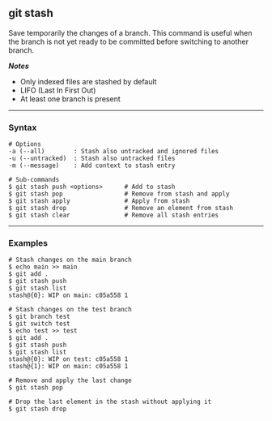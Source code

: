 ## git stash
Save temporarily the changes of a branch. This command is useful when the 
branch is not yet ready to be committed before switching to another branch. 

***Notes***

- Only indexed files are stashed by default
- LIFO (Last In First Out)
- At least one branch is present

-------------------------------------------------------------------------------
### Syntax
```shell
# Options
-a (--all)        : Stash also untracked and ignored files
-u (--untracked)  : Stash also untracked files
-m (--message)    : Add context to stash entry

# Sub-commands
$ git stash push <options>      # Add to stash
$ git stash pop                 # Remove from stash and apply
$ git stash apply               # Apply from stash                       
$ git stash drop                # Remove an element from stash
$ git stash clear               # Remove all stash entries
```

-------------------------------------------------------------------------------
### Examples
```shell
# Stash changes on the main branch
$ echo main >> main
$ git add .
$ git stash push
$ git stash list
stash@{0}: WIP on main: c05a558 1

# Stash changes on the test branch
$ git branch test
$ git switch test
$ echo test >> test
$ git add .
$ git stash push
$ git stash list
stash@{0}: WIP on test: c05a558 1
stash@{1}: WIP on main: c05a558 1

# Remove and apply the last change
$ git stash pop

# Drop the last element in the stash without applying it
$ git stash drop

```

